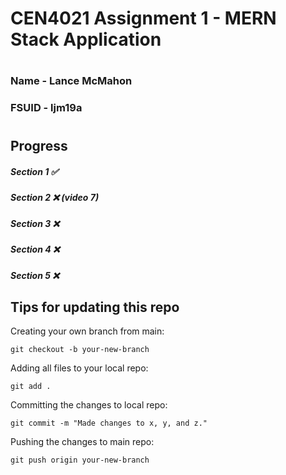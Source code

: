 # CEN4021 Assignment 1 - MERN Stack Application
#
### Name - Lance McMahon
### FSUID - ljm19a
#

## Progress

##### Section 1 ✅
##### Section 2 ❌ (video 7)
##### Section 3 ❌
##### Section 4 ❌
##### Section 5 ❌

## Tips for updating this repo

Creating your own branch from main:
```
git checkout -b your-new-branch
```

Adding all files to your local repo:
```
git add .
```

Committing the changes to local repo:
```
git commit -m "Made changes to x, y, and z."
```

Pushing the changes to main repo:
```
git push origin your-new-branch
```
